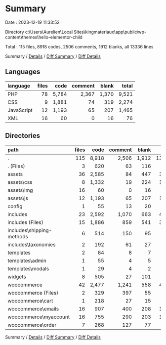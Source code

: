 # Summary

Date : 2023-12-19 11:33:52

Directory c:\\Users\\Aurelien\\Local Sites\\kingmateriaux\\app\\public\\wp-content\\themes\\hello-elementor-child

Total : 115 files,  8918 codes, 2506 comments, 1912 blanks, all 13336 lines

Summary / [Details](details.md) / [Diff Summary](diff.md) / [Diff Details](diff-details.md)

## Languages
| language | files | code | comment | blank | total |
| :--- | ---: | ---: | ---: | ---: | ---: |
| PHP | 78 | 5,784 | 2,367 | 1,370 | 9,521 |
| CSS | 9 | 1,881 | 74 | 319 | 2,274 |
| JavaScript | 12 | 1,193 | 65 | 207 | 1,465 |
| XML | 16 | 60 | 0 | 16 | 76 |

## Directories
| path | files | code | comment | blank | total |
| :--- | ---: | ---: | ---: | ---: | ---: |
| . | 115 | 8,918 | 2,506 | 1,912 | 13,336 |
| . (Files) | 3 | 620 | 63 | 116 | 799 |
| assets | 36 | 2,585 | 84 | 447 | 3,116 |
| assets\\css | 8 | 1,332 | 19 | 224 | 1,575 |
| assets\\img | 16 | 60 | 0 | 16 | 76 |
| assets\\js | 12 | 1,193 | 65 | 207 | 1,465 |
| config | 1 | 55 | 13 | 20 | 88 |
| includes | 23 | 2,592 | 1,070 | 663 | 4,325 |
| includes (Files) | 15 | 1,886 | 859 | 541 | 3,286 |
| includes\\shipping-methods | 6 | 514 | 150 | 95 | 759 |
| includes\\taxonomies | 2 | 192 | 61 | 27 | 280 |
| templates | 2 | 84 | 8 | 7 | 99 |
| templates\\admin | 1 | 55 | 4 | 5 | 64 |
| templates\\modals | 1 | 29 | 4 | 2 | 35 |
| widgets | 8 | 505 | 27 | 101 | 633 |
| woocommerce | 42 | 2,477 | 1,241 | 558 | 4,276 |
| woocommerce (Files) | 2 | 329 | 397 | 55 | 781 |
| woocommerce\\cart | 1 | 218 | 27 | 15 | 260 |
| woocommerce\\emails | 16 | 907 | 400 | 208 | 1,515 |
| woocommerce\\myaccount | 16 | 755 | 290 | 203 | 1,248 |
| woocommerce\\order | 7 | 268 | 127 | 77 | 472 |

Summary / [Details](details.md) / [Diff Summary](diff.md) / [Diff Details](diff-details.md)
